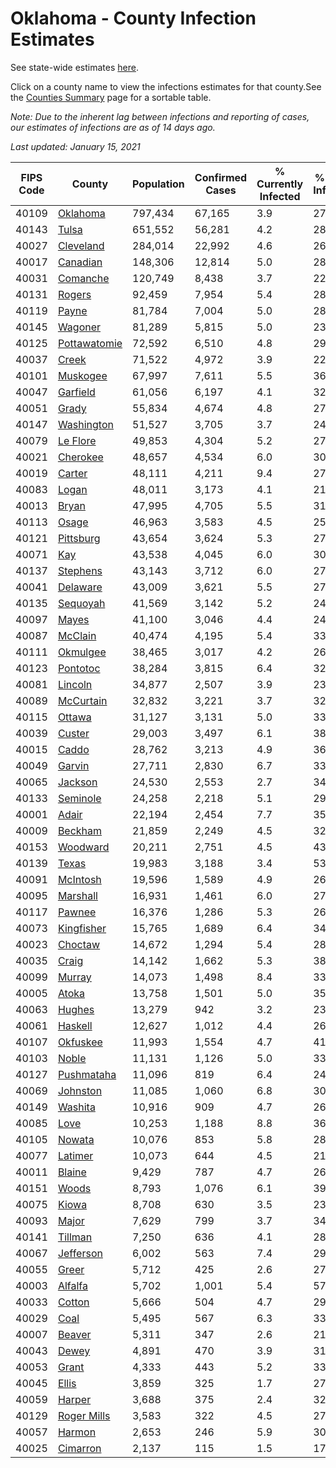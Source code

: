 # Oklahoma - County Infection Estimates

See state-wide estimates [here](/infections/us-ok).

Click on a county name to view the infections estimates for that county.See the [Counties Summary](/infections/summary-counties) page for a sortable table.

*Note: Due to the inherent lag between infections and reporting of cases, our estimates of infections are as of 14 days ago.*

*Last updated: January 15, 2021*

|   FIPS Code |                       County |   Population |   Confirmed Cases |   % Currently Infected |   % Total Infected |
|-------------|------------------------------|--------------|-------------------|------------------------|--------------------|
|       40109 |         [Oklahoma](oklahoma) |      797,434 |            67,165 |                    3.9 |               27.9 |
|       40143 |               [Tulsa](tulsa) |      651,552 |            56,281 |                    4.2 |               28.6 |
|       40027 |       [Cleveland](cleveland) |      284,014 |            22,992 |                    4.6 |               26.8 |
|       40017 |         [Canadian](canadian) |      148,306 |            12,814 |                    5.0 |               28.1 |
|       40031 |         [Comanche](comanche) |      120,749 |             8,438 |                    3.7 |               22.6 |
|       40131 |             [Rogers](rogers) |       92,459 |             7,954 |                    5.4 |               28.2 |
|       40119 |               [Payne](payne) |       81,784 |             7,004 |                    5.0 |               28.4 |
|       40145 |           [Wagoner](wagoner) |       81,289 |             5,815 |                    5.0 |               23.6 |
|       40125 | [Pottawatomie](pottawatomie) |       72,592 |             6,510 |                    4.8 |               29.1 |
|       40037 |               [Creek](creek) |       71,522 |             4,972 |                    3.9 |               22.9 |
|       40101 |         [Muskogee](muskogee) |       67,997 |             7,611 |                    5.5 |               36.5 |
|       40047 |         [Garfield](garfield) |       61,056 |             6,197 |                    4.1 |               32.8 |
|       40051 |               [Grady](grady) |       55,834 |             4,674 |                    4.8 |               27.0 |
|       40147 |     [Washington](washington) |       51,527 |             3,705 |                    3.7 |               24.6 |
|       40079 |         [Le Flore](le-flore) |       49,853 |             4,304 |                    5.2 |               27.9 |
|       40021 |         [Cherokee](cherokee) |       48,657 |             4,534 |                    6.0 |               30.3 |
|       40019 |             [Carter](carter) |       48,111 |             4,211 |                    9.4 |               27.3 |
|       40083 |               [Logan](logan) |       48,011 |             3,173 |                    4.1 |               21.1 |
|       40013 |               [Bryan](bryan) |       47,995 |             4,705 |                    5.5 |               31.7 |
|       40113 |               [Osage](osage) |       46,963 |             3,583 |                    4.5 |               25.5 |
|       40121 |       [Pittsburg](pittsburg) |       43,654 |             3,624 |                    5.3 |               27.0 |
|       40071 |                   [Kay](kay) |       43,538 |             4,045 |                    6.0 |               30.3 |
|       40137 |         [Stephens](stephens) |       43,143 |             3,712 |                    6.0 |               27.8 |
|       40041 |         [Delaware](delaware) |       43,009 |             3,621 |                    5.5 |               27.7 |
|       40135 |         [Sequoyah](sequoyah) |       41,569 |             3,142 |                    5.2 |               24.4 |
|       40097 |               [Mayes](mayes) |       41,100 |             3,046 |                    4.4 |               24.2 |
|       40087 |           [McClain](mcclain) |       40,474 |             4,195 |                    5.4 |               33.5 |
|       40111 |         [Okmulgee](okmulgee) |       38,465 |             3,017 |                    4.2 |               26.0 |
|       40123 |         [Pontotoc](pontotoc) |       38,284 |             3,815 |                    6.4 |               32.1 |
|       40081 |           [Lincoln](lincoln) |       34,877 |             2,507 |                    3.9 |               23.3 |
|       40089 |       [McCurtain](mccurtain) |       32,832 |             3,221 |                    3.7 |               32.8 |
|       40115 |             [Ottawa](ottawa) |       31,127 |             3,131 |                    5.0 |               33.3 |
|       40039 |             [Custer](custer) |       29,003 |             3,497 |                    6.1 |               38.8 |
|       40015 |               [Caddo](caddo) |       28,762 |             3,213 |                    4.9 |               36.5 |
|       40049 |             [Garvin](garvin) |       27,711 |             2,830 |                    6.7 |               33.4 |
|       40065 |           [Jackson](jackson) |       24,530 |             2,553 |                    2.7 |               34.4 |
|       40133 |         [Seminole](seminole) |       24,258 |             2,218 |                    5.1 |               29.1 |
|       40001 |               [Adair](adair) |       22,194 |             2,454 |                    7.7 |               35.5 |
|       40009 |           [Beckham](beckham) |       21,859 |             2,249 |                    4.5 |               32.7 |
|       40153 |         [Woodward](woodward) |       20,211 |             2,751 |                    4.5 |               43.7 |
|       40139 |               [Texas](texas) |       19,983 |             3,188 |                    3.4 |               53.2 |
|       40091 |         [McIntosh](mcintosh) |       19,596 |             1,589 |                    4.9 |               26.0 |
|       40095 |         [Marshall](marshall) |       16,931 |             1,461 |                    6.0 |               27.3 |
|       40117 |             [Pawnee](pawnee) |       16,376 |             1,286 |                    5.3 |               26.6 |
|       40073 |     [Kingfisher](kingfisher) |       15,765 |             1,689 |                    6.4 |               34.4 |
|       40023 |           [Choctaw](choctaw) |       14,672 |             1,294 |                    5.4 |               28.7 |
|       40035 |               [Craig](craig) |       14,142 |             1,662 |                    5.3 |               38.5 |
|       40099 |             [Murray](murray) |       14,073 |             1,498 |                    8.4 |               33.7 |
|       40005 |               [Atoka](atoka) |       13,758 |             1,501 |                    5.0 |               35.2 |
|       40063 |             [Hughes](hughes) |       13,279 |               942 |                    3.2 |               23.0 |
|       40061 |           [Haskell](haskell) |       12,627 |             1,012 |                    4.4 |               26.1 |
|       40107 |         [Okfuskee](okfuskee) |       11,993 |             1,554 |                    4.7 |               41.8 |
|       40103 |               [Noble](noble) |       11,131 |             1,126 |                    5.0 |               33.5 |
|       40127 |     [Pushmataha](pushmataha) |       11,096 |               819 |                    6.4 |               24.0 |
|       40069 |         [Johnston](johnston) |       11,085 |             1,060 |                    6.8 |               30.7 |
|       40149 |           [Washita](washita) |       10,916 |               909 |                    4.7 |               26.5 |
|       40085 |                 [Love](love) |       10,253 |             1,188 |                    8.8 |               36.9 |
|       40105 |             [Nowata](nowata) |       10,076 |               853 |                    5.8 |               28.2 |
|       40077 |           [Latimer](latimer) |       10,073 |               644 |                    4.5 |               21.2 |
|       40011 |             [Blaine](blaine) |        9,429 |               787 |                    4.7 |               26.6 |
|       40151 |               [Woods](woods) |        8,793 |             1,076 |                    6.1 |               39.9 |
|       40075 |               [Kiowa](kiowa) |        8,708 |               630 |                    3.5 |               23.5 |
|       40093 |               [Major](major) |        7,629 |               799 |                    3.7 |               34.1 |
|       40141 |           [Tillman](tillman) |        7,250 |               636 |                    4.1 |               28.6 |
|       40067 |       [Jefferson](jefferson) |        6,002 |               563 |                    7.4 |               29.9 |
|       40055 |               [Greer](greer) |        5,712 |               425 |                    2.6 |               27.9 |
|       40003 |           [Alfalfa](alfalfa) |        5,702 |             1,001 |                    5.4 |               57.3 |
|       40033 |             [Cotton](cotton) |        5,666 |               504 |                    4.7 |               29.3 |
|       40029 |                 [Coal](coal) |        5,495 |               567 |                    6.3 |               33.9 |
|       40007 |             [Beaver](beaver) |        5,311 |               347 |                    2.6 |               21.4 |
|       40043 |               [Dewey](dewey) |        4,891 |               470 |                    3.9 |               31.3 |
|       40053 |               [Grant](grant) |        4,333 |               443 |                    5.2 |               33.3 |
|       40045 |               [Ellis](ellis) |        3,859 |               325 |                    1.7 |               27.6 |
|       40059 |             [Harper](harper) |        3,688 |               375 |                    2.4 |               32.7 |
|       40129 |   [Roger Mills](roger-mills) |        3,583 |               322 |                    4.5 |               27.3 |
|       40057 |             [Harmon](harmon) |        2,653 |               246 |                    5.9 |               30.9 |
|       40025 |         [Cimarron](cimarron) |        2,137 |               115 |                    1.5 |               17.4 |